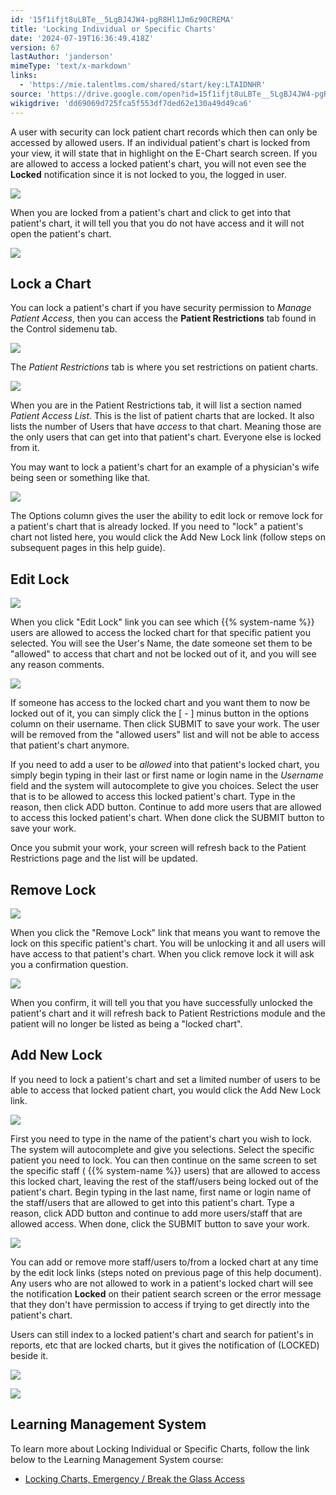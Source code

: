 ```yaml
---
id: '15f1ifjt8uLBTe__5LgBJ4JW4-pgR8Hl1Jm6z90CREMA'
title: 'Locking Individual or Specific Charts'
date: '2024-07-19T16:36:49.418Z'
version: 67
lastAuthor: 'janderson'
mimeType: 'text/x-markdown'
links:
  - 'https://mie.talentlms.com/shared/start/key:LTAIDNHR'
source: 'https://drive.google.com/open?id=15f1ifjt8uLBTe__5LgBJ4JW4-pgR8Hl1Jm6z90CREMA'
wikigdrive: 'dd69069d725fca5f553df7ded62e130a49d49ca6'
---
```

A user with security can lock patient chart records which then can only be accessed by allowed users. If an individual patient's chart is locked from your view, it will state that in highlight on the E-Chart search screen. If you are allowed to access a locked patient's chart, you will not even see the **Locked** notification since it is not locked to you, the logged in user.

![](../locking-individual-or-specific-charts.assets/e9096fa579ee5310390d1838ea7e9b6c.png)

When you are locked from a patient's chart and click to get into that patient's chart, it will tell you that you do not have access and it will not open the patient's chart.

![](../locking-individual-or-specific-charts.assets/14aa3aa11d7910ffd89cbe696baae85a.png)

## Lock a Chart

You can lock a patient's chart if you have security permission to *Manage Patient Access*, then you can access the **Patient Restrictions** tab found in the Control sidemenu tab.

![](../locking-individual-or-specific-charts.assets/dea0f6d493002db666717f2b6f27c3a6.png)

The *Patient Restrictions* tab is where you set restrictions on patient charts.

![](../locking-individual-or-specific-charts.assets/56c4117ea1a351f56e24587ee2286b6e.png)

When you are in the Patient Restrictions tab, it will list a section named *Patient Access List*. This is the list of patient charts that are locked. It also lists the number of Users that have *access* to that chart. Meaning those are the only users that can get into that patient's chart. Everyone else is locked from it.

You may want to lock a patient's chart for an example of a physician's wife being seen or something like that.

![](../locking-individual-or-specific-charts.assets/a0c36f7b0d6f8254efc86b83e210cc45.png)

The Options column gives the user the ability to edit lock or remove lock for a patient's chart that is already locked. If you need to "lock" a patient's chart not listed here, you would click the Add New Lock link (follow steps on subsequent pages in this help guide).

## Edit Lock

![](../locking-individual-or-specific-charts.assets/cd835ac2fcbf2085539e2ace43ff2263.png)

When you click "Edit Lock" link you can see which {{% system-name %}} users are allowed to access the locked chart for that specific patient you selected. You will see the User's Name, the date someone set them to be "allowed" to access that chart and not be locked out of it, and you will see any reason comments.

![](../locking-individual-or-specific-charts.assets/73520580f52cce034f5dde1c07d1b14e.png)

If someone has access to the locked chart and you want them to now be locked out of it, you can simply click the [ - ] minus button in the options column on their username. Then click SUBMIT to save your work. The user will be removed from the "allowed users" list and will not be able to access that patient's chart anymore.

If you need to add a user to be *allowed* into that patient's locked chart, you simply begin typing in their last or first name or login name in the *Username* field and the system will autocomplete to give you choices. Select the user that is to be allowed to access this locked patient's chart. Type in the reason, then click ADD button. Continue to add more users that are allowed to access this locked patient's chart. When done click the SUBMIT button to save your work.

Once you submit your work, your screen will refresh back to the Patient Restrictions page and the list will be updated.

## Remove Lock

![](../locking-individual-or-specific-charts.assets/3032b566b3c4d0523a2d78d0ad793d94.png)

When you click the "Remove Lock" link that means you want to remove the lock on this specific patient's chart. You will be unlocking it and all users will have access to that patient's chart. When you click remove lock it will ask you a confirmation question.

![](../locking-individual-or-specific-charts.assets/71890deb091f6935bd1c46d01c30e9f1.png)

When you confirm, it will tell you that you have successfully unlocked the patient's chart and it will refresh back to Patient Restrictions module and the patient will no longer be listed as being a "locked chart".

## Add New Lock

If you need to lock a patient's chart and set a limited number of users to be able to access that locked patient chart, you would click the Add New Lock link.

![](../locking-individual-or-specific-charts.assets/cbf9589a93143e3246c3e4bea776c4b7.png)

First you need to type in the name of the patient's chart you wish to lock. The system will autocomplete and give you selections. Select the specific patient you need to lock. You can then continue on the same screen to set the specific staff ( {{% system-name %}} users) that are allowed to access this locked chart, leaving the rest of the staff/users being locked out of the patient's chart. Begin typing in the last name, first name or login name of the staff/users that are allowed to get into this patient's chart. Type a reason, click ADD button and continue to add more users/staff that are allowed access. When done, click the SUBMIT button to save your work.

![](../locking-individual-or-specific-charts.assets/081cc6f69f2fd83f5e0e6af6ef14ce83.png)

You can add or remove more staff/users to/from a locked chart at any time by the edit lock links (steps noted on previous page of this help document). Any users who are not allowed to work in a patient's locked chart will see the notification **Locked** on their patient search screen or the error message that they don't have permission to access if trying to get directly into the patient's chart.

Users can still index to a locked patient's chart and search for patient's in reports, etc that are locked charts, but it gives the notification of (LOCKED) beside it.

![](../locking-individual-or-specific-charts.assets/43509a84fbd2f19d980fcf8d69ce4cd0.png)

![](../locking-individual-or-specific-charts.assets/1923df6352bf15688e88a598d055d670.png)

## Learning Management System

To learn more about Locking Individual or Specific Charts, follow the link below to the Learning Management System course:

* [Locking Charts, Emergency / Break the Glass Access](https://mie.talentlms.com/shared/start/key:LTAIDNHR)
